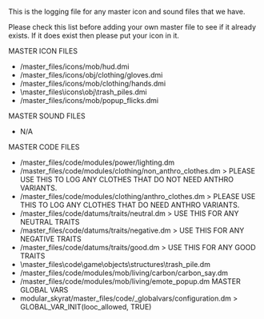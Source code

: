 This is the logging file for any master icon and sound files that we have.

Please check this list before adding your own master file to see if it already exists. If it does exist then please put your icon in it.

MASTER ICON FILES
- /master_files/icons/mob/hud.dmi
- /master_files/icons/obj/clothing/gloves.dmi
- /master_files/icons/mob/clothing/hands.dmi
- \master_files\icons\obj\trash_piles.dmi
- /master_files/icons/mob/popup_flicks.dmi

MASTER SOUND FILES
- N/A

MASTER CODE FILES
- /master_files/code/modules/power/lighting.dm
- /master_files/code/modules/clothing/non_anthro_clothes.dm > PLEASE USE THIS TO LOG ANY CLOTHES THAT DO NOT NEED ANTHRO VARIANTS.
- /master_files/code/modules/clothing/anthro_clothes.dm > PLEASE USE THIS TO LOG ANY CLOTHES THAT DO NEED ANTHRO VARIANTS.
- /master_files/code/datums/traits/neutral.dm > USE THIS FOR ANY NEUTRAL TRAITS
- /master_files/code/datums/traits/negative.dm > USE THIS FOR ANY NEGATIVE TRAITS
- /master_files/code/datums/traits/good.dm > USE THIS FOR ANY GOOD TRAITS
- \master_files\code\game\objects\structures\trash_pile.dm
- /master_files/code/modules/mob/living/carbon/carbon_say.dm
- /master_files/code/modules/mob/living/emote_popup.dm
MASTER GLOBAL VARS
- modular_skyrat/master_files/code/_globalvars/configuration.dm > GLOBAL_VAR_INIT(looc_allowed, TRUE)

